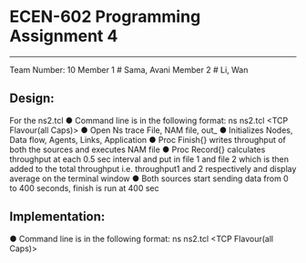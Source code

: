 # ECEN-602 Programming Assignment 4
----------------------------------

Team Number: 10
Member 1 # Sama, Avani
Member 2 # Li, Wan

Design:
--------------------
For the ns2.tcl
●	Command line is in the following format: ns ns2.tcl <TCP Flavour(all Caps)> <case number>
●	Open Ns trace File, NAM file, out_<flavour><case>
●	Initializes Nodes, Data flow, Agents, Links, Application
●	Proc Finish{} writes throughput of both the sources and executes NAM file
●	Proc Record{} calculates throughput at each 0.5 sec interval and put in file 1 and file  2
which is then added to the total throughput i.e. throughput1 and 2 respectively and display average on the terminal window
●	Both sources start sending data from 0 to 400 seconds, finish is run at 400 sec


Implementation:
-----------------------------------------
●	Command line is in the following format: ns ns2.tcl <TCP Flavour(all Caps)> <case number>

